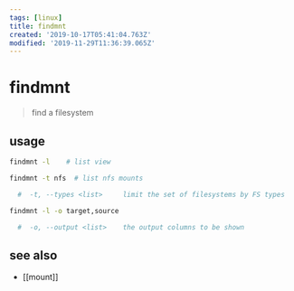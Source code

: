 ```yaml
---
tags: [linux]
title: findmnt
created: '2019-10-17T05:41:04.763Z'
modified: '2019-11-29T11:36:39.065Z'
---
```


# findmnt

> find a filesystem 

## usage
```sh
findmnt -l    # list view 

findmnt -t nfs  # list nfs mounts

  #  -t, --types <list>     limit the set of filesystems by FS types

findmnt -l -o target,source  

  #  -o, --output <list>    the output columns to be shown
```

## see also
- [[mount]]
